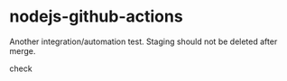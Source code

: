 # nodejs-github-actions

Another integration/automation test. Staging should not be deleted after merge.


check
